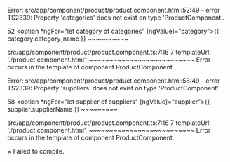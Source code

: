 Error: src/app/component/product/product.component.html:52:49 - error TS2339: Property 'categories' does not exist on type 'ProductComponent'.

52                 <option *ngFor="let category of categories" [ngValue]="category">{{ category.category_name }}</option>
                                                   ~~~~~~~~~~

  src/app/component/product/product.component.ts:7:16
    7   templateUrl: './product.component.html',
                     ~~~~~~~~~~~~~~~~~~~~~~~~~~
    Error occurs in the template of component ProductComponent.


Error: src/app/component/product/product.component.html:58:49 - error TS2339: Property 'suppliers' does not exist 
on type 'ProductComponent'.

58                 <option *ngFor="let supplier of suppliers" [ngValue]="supplier">{{ supplier.supplierName }}</option>
                                                   ~~~~~~~~~

  src/app/component/product/product.component.ts:7:16
    7   templateUrl: './product.component.html',
                     ~~~~~~~~~~~~~~~~~~~~~~~~~~
    Error occurs in the template of component ProductComponent.




× Failed to compile.
